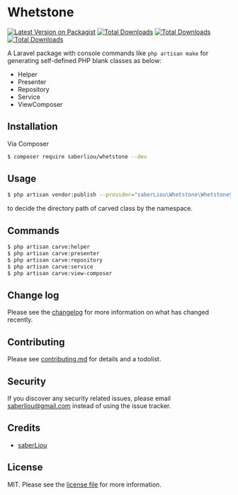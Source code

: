 # Whetstone

[![Latest Version on Packagist][ico-version]][link-packagist]
[![Total Downloads][ico-total-downloads]][link-downloads]
[![Total Downloads][ico-monthly-downloads]][link-downloads]
[![Total Downloads][ico-daily-downloads]][link-downloads]

A Laravel package with console commands like `php artisan make` for generating self-defined PHP blank classes as below:

- Helper
- Presenter
- Repository
- Service
- ViewComposer

## Installation

Via Composer

```bash
$ composer require saberliou/whetstone --dev
```

## Usage

```bash
$ php artisan vendor:publish --provider="saberLiou\Whetstone\WhetstoneServiceProvider"
```

to decide the directory path of carved class by the namespace.

## Commands

```bash
$ php artisan carve:helper
$ php artisan carve:presenter
$ php artisan carve:repository
$ php artisan carve:service
$ php artisan carve:view-composer
```

## Change log

Please see the [changelog](changelog.md) for more information on what has changed recently.

## Contributing

Please see [contributing.md](contributing.md) for details and a todolist.

## Security

If you discover any security related issues, please email saberliou@gmail.com instead of using the issue tracker.

## Credits

- [saberLiou][link-author]

## License

MIT. Please see the [license file](license.md) for more information.

[ico-version]: https://img.shields.io/packagist/v/saberliou/whetstone.svg
[ico-total-downloads]: https://img.shields.io/packagist/dt/saberliou/whetstone.svg
[ico-monthly-downloads]: https://img.shields.io/packagist/dm/saberliou/whetstone.svg
[ico-daily-downloads]: https://img.shields.io/packagist/dd/saberliou/whetstone.svg
[link-packagist]: https://packagist.org/packages/saberliou/whetstone
[link-downloads]: https://packagist.org/packages/saberliou/whetstone
[link-author]: https://github.com/saberliou
